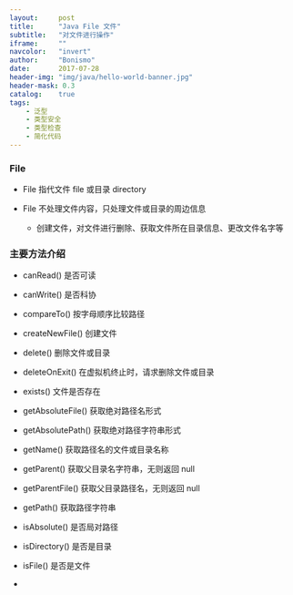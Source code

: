 ```yaml
---
layout:     post
title:      "Java File 文件"
subtitle:   "对文件进行操作"
iframe:     ""
navcolor:   "invert"
author:     "Bonismo"
date:       2017-07-28
header-img: "img/java/hello-world-banner.jpg"
header-mask: 0.3
catalog:    true
tags:
    - 泛型
    - 类型安全
    - 类型检查
    - 简化代码
---
```


### File

- File 指代文件 file 或目录 directory

- File 不处理文件内容，只处理文件或目录的周边信息

    - 创建文件，对文件进行删除、获取文件所在目录信息、更改文件名字等

### 主要方法介绍

- canRead() 是否可读

- canWrite() 是否科协

- compareTo() 按字母顺序比较路径

- createNewFile() 创建文件

- delete() 删除文件或目录

- deleteOnExit() 在虚拟机终止时，请求删除文件或目录

- exists() 文件是否存在

- getAbsoluteFile() 获取绝对路径名形式

- getAbsolutePath() 获取绝对路径字符串形式

- getName() 获取路径名的文件或目录名称

- getParent() 获取父目录名字符串，无则返回 null

- getParentFile() 获取父目录路径名，无则返回 null

- getPath() 获取路径字符串

- isAbsolute() 是否局对路径

- isDirectory() 是否是目录

- isFile() 是否是文件

-
